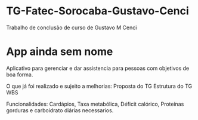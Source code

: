 # TG-Fatec-Sorocaba-Gustavo-Cenci
Trabalho de conclusão de curso de Gustavo M Cenci
# App ainda sem nome
Aplicativo para gerenciar e dar assistencia para pessoas com objetivos de boa forma.

O que já foi realizado e sujeito a melhorias:
Proposta do TG
Estrutura do TG
WBS

Funcionalidades:
Cardápios, Taxa metabólica, Déficit calórico, Proteínas gorduras e carboidrato diárias necessarios.
